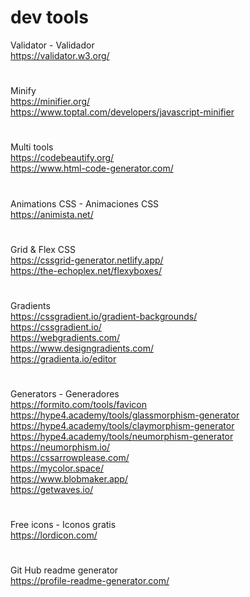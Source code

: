 # dev tools

Validator - Validador <br>
https://validator.w3.org/
#
Minify <br>
https://minifier.org/ <br>
https://www.toptal.com/developers/javascript-minifier
#
Multi tools <br>
https://codebeautify.org/ <br>
https://www.html-code-generator.com/
#
Animations CSS - Animaciones CSS <br>
https://animista.net/
#
Grid & Flex CSS <br>
https://cssgrid-generator.netlify.app/ <br>
https://the-echoplex.net/flexyboxes/
#
Gradients <br>
https://cssgradient.io/gradient-backgrounds/<br>
https://cssgradient.io/ <br>
https://webgradients.com/ <br>
https://www.designgradients.com/<br>
https://gradienta.io/editor
#
Generators - Generadores <br>
https://formito.com/tools/favicon <br>
https://hype4.academy/tools/glassmorphism-generator  <br>
https://hype4.academy/tools/claymorphism-generator  <br>
https://hype4.academy/tools/neumorphism-generator  <br>
https://neumorphism.io/ <br>
https://cssarrowplease.com/ <br>
https://mycolor.space/ <br>
https://www.blobmaker.app/ <br>
https://getwaves.io/
#
Free icons - Iconos gratis <br>
https://lordicon.com/
#
Git Hub readme generator <br>
https://profile-readme-generator.com/
